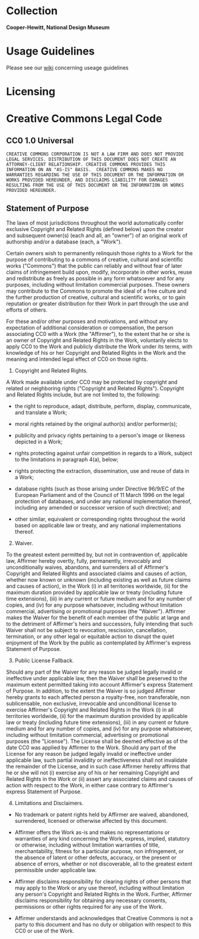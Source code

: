 Collection
==========

**Cooper-Hewitt, National Design Museum**

Usage Guidelines
================
Please see our [wiki](https://github.com/cooperhewitt/collection/wiki/Date-Usage-Guidelines) concerning useage guidelines 

Licensing
=========

# Creative Commons Legal Code

## CC0 1.0 Universal

    CREATIVE COMMONS CORPORATION IS NOT A LAW FIRM AND DOES NOT PROVIDE
    LEGAL SERVICES. DISTRIBUTION OF THIS DOCUMENT DOES NOT CREATE AN
    ATTORNEY-CLIENT RELATIONSHIP. CREATIVE COMMONS PROVIDES THIS
    INFORMATION ON AN "AS-IS" BASIS.  CREATIVE COMMONS MAKES NO
    WARRANTIES REGARDING THE USE OF THIS DOCUMENT OR THE INFORMATION OR
    WORKS PROVIDED HEREUNDER, AND DISCLAIMS LIABILITY FOR DAMAGES
    RESULTING FROM THE USE OF THIS DOCUMENT OR THE INFORMATION OR WORKS
    PROVIDED HEREUNDER.

## Statement of Purpose

The laws of most jurisdictions throughout the world automatically confer
exclusive Copyright and Related Rights (defined below) upon the creator and
subsequent owner(s) (each and all, an "owner") of an original work of authorship
and/or a database (each, a "Work").

Certain owners wish to permanently relinquish those rights to a Work for the
purpose of contributing to a commons of creative, cultural and scientific works
("Commons") that the public can reliably and without fear of later claims of
infringement build upon, modify, incorporate in other works, reuse and
redistribute as freely as possible in any form whatsoever and for any purposes,
including without limitation commercial purposes. These owners may contribute to
the Commons to promote the ideal of a free culture and the further production of
creative, cultural and scientific works, or to gain reputation or greater
distribution for their Work in part through the use and efforts of others.

For these and/or other purposes and motivations, and without any expectation of
additional consideration or compensation, the person associating CC0 with a Work
(the "Affirmer"), to the extent that he or she is an owner of Copyright and
Related Rights in the Work, voluntarily elects to apply CC0 to the Work and
publicly distribute the Work under its terms, with knowledge of his or her
Copyright and Related Rights in the Work and the meaning and intended legal
effect of CC0 on those rights.

1. Copyright and Related Rights.

A Work made available under CC0 may be protected by copyright and related or
neighboring rights ("Copyright and Related Rights").  Copyright and Related
Rights include, but are not limited to, the following:

*   the right to reproduce, adapt, distribute, perform, display,
    communicate, and translate a Work;

*   moral rights retained by the original author(s) and/or performer(s);

*   publicity and privacy rights pertaining to a person's image or likeness
    depicted in a Work;

*   rights protecting against unfair competition in regards to a Work,
    subject to the limitations in paragraph 4(a), below;

*   rights protecting the extraction, dissemination, use and reuse of data
    in a Work;

*   database rights (such as those arising under Directive 96/9/EC of the
    European Parliament and of the Council of 11 March 1996 on the legal
    protection of databases, and under any national implementation thereof,
    including any amended or successor version of such directive); and

*   other similar, equivalent or corresponding rights throughout the world
    based on applicable law or treaty, and any national implementations
    thereof.

2. Waiver.

To the greatest extent permitted by, but not in contravention of,
applicable law, Affirmer hereby overtly, fully, permanently, irrevocably
and unconditionally waives, abandons, and surrenders all of Affirmer's
Copyright and Related Rights and associated claims and causes of action,
whether now known or unknown (including existing as well as future claims
and causes of action), in the Work (i) in all territories worldwide, (ii)
for the maximum duration provided by applicable law or treaty (including
future time extensions), (iii) in any current or future medium and for any
number of copies, and (iv) for any purpose whatsoever, including without
limitation commercial, advertising or promotional purposes (the "Waiver").
Affirmer makes the Waiver for the benefit of each member of the public at
large and to the detriment of Affirmer's heirs and successors, fully
intending that such Waiver shall not be subject to revocation, rescission,
cancellation, termination, or any other legal or equitable action to
disrupt the quiet enjoyment of the Work by the public as contemplated by
Affirmer's express Statement of Purpose.

3. Public License Fallback.

Should any part of the Waiver for any reason be judged legally invalid or
ineffective under applicable law, then the Waiver shall be preserved to the
maximum extent permitted taking into account Affirmer's express Statement
of Purpose. In addition, to the extent the Waiver is so judged Affirmer
hereby grants to each affected person a royalty-free, non transferable, non
sublicensable, non exclusive, irrevocable and unconditional license to
exercise Affirmer's Copyright and Related Rights in the Work (i) in all
territories worldwide, (ii) for the maximum duration provided by applicable
law or treaty (including future time extensions), (iii) in any current or
future medium and for any number of copies, and (iv) for any purpose
whatsoever, including without limitation commercial, advertising or
promotional purposes (the "License"). The License shall be deemed effective
as of the date CC0 was applied by Affirmer to the Work. Should any part of
the License for any reason be judged legally invalid or ineffective under
applicable law, such partial invalidity or ineffectiveness shall not
invalidate the remainder of the License, and in such case Affirmer hereby
affirms that he or she will not (i) exercise any of his or her remaining
Copyright and Related Rights in the Work or (ii) assert any associated
claims and causes of action with respect to the Work, in either case
contrary to Affirmer's express Statement of Purpose.

4. Limitations and Disclaimers.

*  No trademark or patent rights held by Affirmer are waived, abandoned,
    surrendered, licensed or otherwise affected by this document.

*  Affirmer offers the Work as-is and makes no representations or
    warranties of any kind concerning the Work, express, implied, statutory
    or otherwise, including without limitation warranties of title,
    merchantability, fitness for a particular purpose, non infringement, or
    the absence of latent or other defects, accuracy, or the present or
    absence of errors, whether or not discoverable, all to the greatest
    extent permissible under applicable law.

*  Affirmer disclaims responsibility for clearing rights of other persons
    that may apply to the Work or any use thereof, including without
    limitation any person's Copyright and Related Rights in the Work.
    Further, Affirmer disclaims responsibility for obtaining any necessary
    consents, permissions or other rights required for any use of the Work.

*  Affirmer understands and acknowledges that Creative Commons is not a
    party to this document and has no duty or obligation with respect to
    this CC0 or use of the Work.